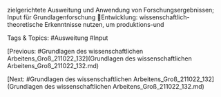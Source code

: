 zielgerichtete Ausweitung und 
Anwendung von Forschungsergebnissen; 
Input für Grundlagenforschung
Entwicklung: wissenschaftlich-theoretische 
Erkenntnisse nutzen, um produktions-und 

   Tags & Topics:
   #Ausweitung
   #Input

[Previous: #Grundlagen des wissenschaftlichen Arbeitens_Groß_211022_132](Grundlagen des wissenschaftlichen Arbeitens_Groß_211022_132.md)

[Next: #Grundlagen des wissenschaftlichen Arbeitens_Groß_211022_132](Grundlagen des wissenschaftlichen Arbeitens_Groß_211022_132.md)